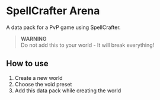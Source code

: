 # SpellCrafter Arena

A data pack for a PvP game using SpellCrafter.


> **WARNING** \
> Do not add this to your world - It will break everything!


## How to use
1. Create a new world
2. Choose the void preset
3. Add this data pack while creating the world
